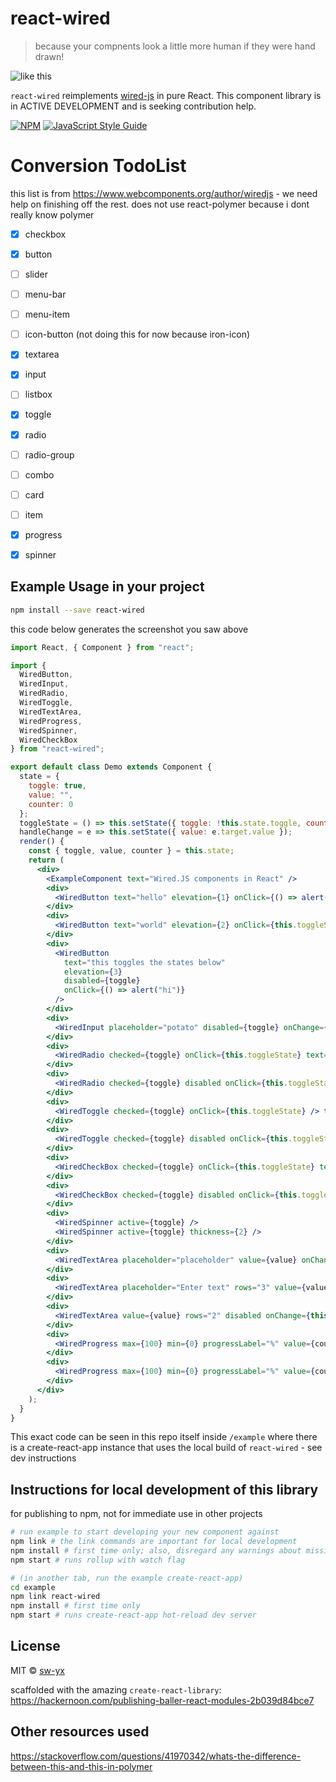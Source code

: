# react-wired

> because your compnents look a little more human if they were hand drawn!

![like this](https://pbs.twimg.com/media/DYNCYT1UMAAt6Zf.jpg)

`react-wired` reimplements [wired-js](https://www.webcomponents.org/author/wiredjs) in pure React. This component library is in ACTIVE DEVELOPMENT and is seeking contribution help.

[![NPM](https://img.shields.io/npm/v/react-wired.svg)](https://www.npmjs.com/package/react-wired) [![JavaScript Style Guide](https://img.shields.io/badge/code_style-standard-brightgreen.svg)](https://standardjs.com)


# Conversion TodoList

this list is from https://www.webcomponents.org/author/wiredjs - we need help on finishing off the rest. does not use react-polymer because i dont really know polymer

* [x] checkbox
* [x] button
* [ ] slider
* [ ] menu-bar
* [ ] menu-item
* [ ] icon-button (not doing this for now because iron-icon)
* [x] textarea
* [x] input
* [ ] listbox
* [x] toggle
* [x] radio
* [ ] radio-group
* [ ] combo
* [ ] card
* [ ] item
* [x] progress
* [x] spinner


## Example Usage in your project

```bash
npm install --save react-wired
```

this code below generates the screenshot you saw above

```jsx
import React, { Component } from "react";

import {
  WiredButton,
  WiredInput,
  WiredRadio,
  WiredToggle,
  WiredTextArea,
  WiredProgress,
  WiredSpinner,
  WiredCheckBox
} from "react-wired";

export default class Demo extends Component {
  state = {
    toggle: true,
    value: "",
    counter: 0
  };
  toggleState = () => this.setState({ toggle: !this.state.toggle, counter: this.state.counter + 1 });
  handleChange = e => this.setState({ value: e.target.value });
  render() {
    const { toggle, value, counter } = this.state;
    return (
      <div>
        <ExampleComponent text="Wired.JS components in React" />
        <div>
          <WiredButton text="hello" elevation={1} onClick={() => alert("hi")} />
        </div>
        <div>
          <WiredButton text="world" elevation={2} onClick={this.toggleState} />
        </div>
        <div>
          <WiredButton
            text="this toggles the states below"
            elevation={3}
            disabled={toggle}
            onClick={() => alert("hi")}
          />
        </div>
        <div>
          <WiredInput placeholder="potato" disabled={toggle} onChange={e => console.log(e.target.value)} />
        </div>
        <div>
          <WiredRadio checked={toggle} onClick={this.toggleState} text="radio that works" />
        </div>
        <div>
          <WiredRadio checked={toggle} disabled onClick={this.toggleState} text="disabled radio " />
        </div>
        <div>
          <WiredToggle checked={toggle} onClick={this.toggleState} /> test
        </div>
        <div>
          <WiredToggle checked={toggle} disabled onClick={this.toggleState} /> test
        </div>
        <div>
          <WiredCheckBox checked={toggle} onClick={this.toggleState} text="text" />
        </div>
        <div>
          <WiredCheckBox checked={toggle} disabled onClick={this.toggleState} text="text" />
        </div>
        <div>
          <WiredSpinner active={toggle} />
          <WiredSpinner active={toggle} thickness={2} />
        </div>
        <div>
          <WiredTextArea placeholder="placeholder" value={value} onChange={this.handleChange} />
        </div>
        <div>
          <WiredTextArea placeholder="Enter text" rows="3" value={value} onChange={this.handleChange} />
        </div>
        <div>
          <WiredTextArea value={value} rows="2" disabled onChange={this.handleChange} />
        </div>
        <div>
          <WiredProgress max={100} min={0} progressLabel="%" value={counter} percentage />
        </div>
        <div>
          <WiredProgress max={100} min={0} progressLabel="%" value={counter} />
        </div>
      </div>
    );
  }
}

```

This exact code can be seen in this repo itself inside `/example` where there is a create-react-app instance that uses the local build of `react-wired` - see dev instructions

## Instructions for local development of this library

for publishing to npm, not for immediate use in other projects

```bash
# run example to start developing your new component against
npm link # the link commands are important for local development
npm install # first time only; also, disregard any warnings about missing peer dependencies
npm start # runs rollup with watch flag

# (in another tab, run the example create-react-app)
cd example
npm link react-wired
npm install # first time only
npm start # runs create-react-app hot-reload dev server
```


## License

MIT © [sw-yx](https://github.com/sw-yx)

scaffolded with the amazing `create-react-library`: <https://hackernoon.com/publishing-baller-react-modules-2b039d84bce7>

## Other resources used

<https://stackoverflow.com/questions/41970342/whats-the-difference-between-this-and-this-in-polymer>
